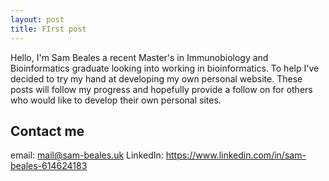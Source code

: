 ```yaml
---
layout: post
title: FIrst post
---
```


Hello, I'm Sam Beales a recent Master's in Immunobiology and Bioinformatics graduate looking into working in bioinformatics. To help I've decided to try my hand at developing my own personal website. These posts will follow my progress and hopefully provide a follow on for others who would like to develop their own personal sites.

## Contact me
email: mail@sam-beales.uk
LinkedIn: https://www.linkedin.com/in/sam-beales-614624183